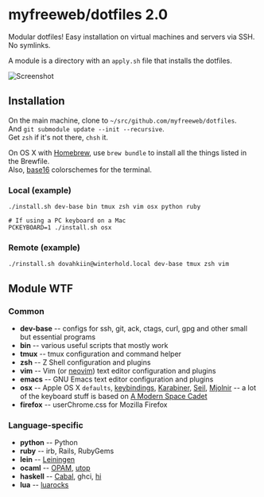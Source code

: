 # myfreeweb/dotfiles 2.0

Modular dotfiles!
Easy installation on virtual machines and servers via SSH.
No symlinks.

A module is a directory with an `apply.sh` file that installs the dotfiles.

![Screenshot](https://files.app.net/2nnl9Hsmq.png)

## Installation

On the main machine, clone to `~/src/github.com/myfreeweb/dotfiles`.  
And `git submodule update --init --recursive`.  
Get `zsh` if it's not there, `chsh` it.  

On OS X with [Homebrew], use `brew bundle` to install all the things listed in the Brewfile.  
Also, [base16] colorschemes for the terminal.

### Local (example)

    ./install.sh dev-base bin tmux zsh vim osx python ruby
    
    # If using a PC keyboard on a Mac
    PCKEYBOARD=1 ./install.sh osx

### Remote (example)

    ./rinstall.sh dovahkiin@winterhold.local dev-base tmux zsh vim

## Module WTF

### Common

- **dev-base** -- configs for ssh, git, ack, ctags, curl, gpg and other small but essential programs
- **bin** -- various useful scripts that mostly work
- **tmux** -- tmux configuration and command helper
- **zsh** -- Z Shell configuration and plugins
- **vim** -- Vim (or [neovim]) text editor configuration and plugins
- **emacs** -- GNU Emacs text editor configuration and plugins
- **osx** -- Apple OS X `defaults`, [keybindings], [Karabiner], [Seil], [Mjolnir] -- a lot of the keyboard stuff is based on [A Modern Space Cadet]
- **firefox** -- userChrome.css for Mozilla Firefox

### Language-specific

- **python** -- Python
- **ruby** -- irb, Rails, RubyGems
- **lein** -- [Leiningen]
- **ocaml** -- [OPAM], [utop]
- **haskell** -- [Cabal], ghci, [hi]
- **lua** -- [luarocks]

[Homebrew]: http://brew.sh
[base16]: https://github.com/chriskempson/base16
[neovim]: https://github.com/neovim/neovim
[keybindings]: https://github.com/ttscoff/KeyBindings
[Karabiner]: https://pqrs.org/osx/karabiner/index.html.en
[Seil]: https://pqrs.org/osx/karabiner/seil.html.en
[Mjolnir]: http://mjolnir.io/ 
[A Modern Space Cadet]: http://stevelosh.com/blog/2012/10/a-modern-space-cadet/
[Leiningen]: http://leiningen.org/
[OPAM]: http://opam.ocaml.org/
[utop]: https://github.com/diml/utop
[Cabal]: http://www.haskell.org/cabal/
[hi]: https://github.com/fujimura/hi
[luarocks]: https://rocks.moonscript.org/
